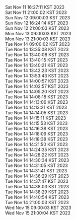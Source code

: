 Sat Nov 11 16:27:11 KST 2023 <br/>
Sat Nov 11 21:00:02 KST 2023 <br/>
Sun Nov 12 09:00:03 KST 2023 <br/>
Sun Nov 12 16:24:14 KST 2023 <br/>
Sun Nov 12 21:00:03 KST 2023 <br/>
Mon Nov 13 09:00:03 KST 2023 <br/>
Mon Nov 13 21:00:03 KST 2023 <br/>
Tue Nov 14 09:00:02 KST 2023 <br/>
Tue Nov 14 13:35:08 KST 2023 <br/>
Tue Nov 14 13:40:08 KST 2023 <br/>
Tue Nov 14 13:40:15 KST 2023 <br/>
Tue Nov 14 13:40:21 KST 2023 <br/>
Tue Nov 14 13:42:23 KST 2023 <br/>
Tue Nov 14 13:53:43 KST 2023 <br/>
Tue Nov 14 14:00:57 KST 2023 <br/>
Tue Nov 14 14:02:57 KST 2023 <br/>
Tue Nov 14 14:05:20 KST 2023 <br/>
Tue Nov 14 14:08:18 KST 2023 <br/>
Tue Nov 14 14:13:06 KST 2023 <br/>
Tue Nov 14 14:13:21 KST 2023 <br/>
Tue Nov 14 14:14:05 KST 2023 <br/>
Tue Nov 14 14:15:11 KST 2023 <br/>
Tue Nov 14 14:15:53 KST 2023 <br/>
Tue Nov 14 14:16:38 KST 2023 <br/>
Tue Nov 14 14:18:09 KST 2023 <br/>
Tue Nov 14 14:18:38 KST 2023 <br/>
Tue Nov 14 14:21:50 KST 2023 <br/>
Tue Nov 14 14:24:35 KST 2023 <br/>
Tue Nov 14 14:28:22 KST 2023 <br/>
Tue Nov 14 14:30:34 KST 2023 <br/>
Tue Nov 14 14:31:05 KST 2023 <br/>
Tue Nov 14 14:31:41 KST 2023 <br/>
Tue Nov 14 14:36:29 KST 2023 <br/>
Tue Nov 14 14:37:47 KST 2023 <br/>
Tue Nov 14 14:38:03 KST 2023 <br/>
Tue Nov 14 14:38:29 KST 2023 <br/>
Tue Nov 14 14:40:54 KST 2023 <br/>
Tue Nov 14 21:00:03 KST 2023 <br/>
Wed Nov 15 09:00:03 KST 2023 <br/>
Wed Nov 15 21:00:04 KST 2023 <br/>
